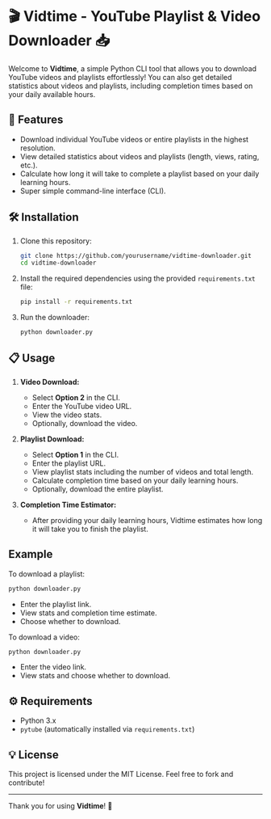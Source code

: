 # 🎬 Vidtime - YouTube Playlist & Video Downloader 📥

Welcome to **Vidtime**, a simple Python CLI tool that allows you to download YouTube videos and playlists effortlessly! You can also get detailed statistics about videos and playlists, including completion times based on your daily available hours.

## 🚀 Features

- Download individual YouTube videos or entire playlists in the highest resolution.
- View detailed statistics about videos and playlists (length, views, rating, etc.).
- Calculate how long it will take to complete a playlist based on your daily learning hours.
- Super simple command-line interface (CLI).

## 🛠 Installation

1. Clone this repository:
   ```bash
   git clone https://github.com/yourusername/vidtime-downloader.git
   cd vidtime-downloader
   ```

2. Install the required dependencies using the provided `requirements.txt` file:
   ```bash
   pip install -r requirements.txt
   ```

3. Run the downloader:
   ```bash
   python downloader.py
   ```

## 📋 Usage

1. **Video Download:**
   - Select **Option 2** in the CLI.
   - Enter the YouTube video URL.
   - View the video stats.
   - Optionally, download the video.

2. **Playlist Download:**
   - Select **Option 1** in the CLI.
   - Enter the playlist URL.
   - View playlist stats including the number of videos and total length.
   - Calculate completion time based on your daily learning hours.
   - Optionally, download the entire playlist.

3. **Completion Time Estimator:**
   - After providing your daily learning hours, Vidtime estimates how long it will take you to finish the playlist.

## Example

To download a playlist:

```bash
python downloader.py
```

- Enter the playlist link.
- View stats and completion time estimate.
- Choose whether to download.

To download a video:

```bash
python downloader.py
```

- Enter the video link.
- View stats and choose whether to download.

## ⚙️ Requirements

- Python 3.x
- `pytube` (automatically installed via `requirements.txt`)

## 💡 License

This project is licensed under the MIT License. Feel free to fork and contribute!

---

Thank you for using **Vidtime**! 🎉
```